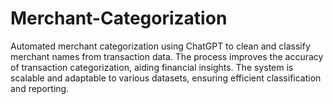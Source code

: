 # Merchant-Categorization
Automated merchant categorization using ChatGPT to clean and classify merchant names from transaction data. The process improves the accuracy of transaction categorization, aiding financial insights. The system is scalable and adaptable to various datasets, ensuring efficient classification and reporting.
